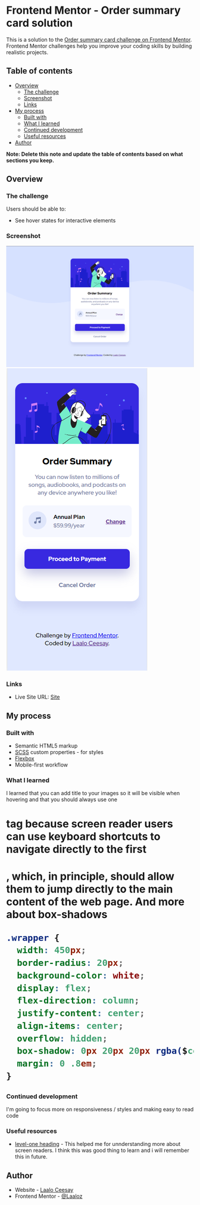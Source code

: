 # Frontend Mentor - Order summary card solution

This is a solution to the [Order summary card challenge on Frontend Mentor](https://www.frontendmentor.io/challenges/order-summary-component-QlPmajDUj). Frontend Mentor challenges help you improve your coding skills by building realistic projects. 

## Table of contents

- [Overview](#overview)
  - [The challenge](#the-challenge)
  - [Screenshot](#screenshot)
  - [Links](#links)
- [My process](#my-process)
  - [Built with](#built-with)
  - [What I learned](#what-i-learned)
  - [Continued development](#continued-development)
  - [Useful resources](#useful-resources)
- [Author](#author)

**Note: Delete this note and update the table of contents based on what sections you keep.**

## Overview

### The challenge

Users should be able to:

- See hover states for interactive elements

### Screenshot

![](./screenshots/desktop-design.png)
![](./screenshots/mobile-design.png)

### Links

- Live Site URL: [Site](https://61186d8ed7c0cfa6ec2f06c6--relaxed-jackson-9eb910.netlify.app/)

## My process

### Built with

- Semantic HTML5 markup
- [SCSS](https://sass-lang.com/guide) custom properties - for styles
- [Flexbox](https://css-tricks.com/snippets/css/a-guide-to-flexbox/)
- Mobile-first workflow

### What I learned

I learned that you can add title to your images so it will be visible when hovering
and that you should always use one <h1> tag because screen reader users can use keyboard shortcuts to navigate directly to the first <h1>, which, in principle, should allow them to jump directly to the main content of the web page. And more about box-shadows

```css
.wrapper {
  width: 450px;
  border-radius: 20px;
  background-color: white;
  display: flex;
  flex-direction: column;
  justify-content: center;
  align-items: center;
  overflow: hidden;
  box-shadow: 0px 20px 20px rgba($color: #3d3fa1, $alpha: 0.1);
  margin: 0 .8em;
}
```

### Continued development

I'm going to focus more on responsiveness / styles and making easy to read code

### Useful resources

- [level-one heading](https://dequeuniversity.com/rules/axe/4.2/page-has-heading-one?application=axeAPI) - This helped me for unnderstanding more about screen readers. I think this was good thing to learn and i will remember this in future.

## Author

- Website - [Laalo Ceesay](https://www.laaloceesay.com/)
- Frontend Mentor - [@Laaloz](https://www.frontendmentor.io/profile/Laaloz)
